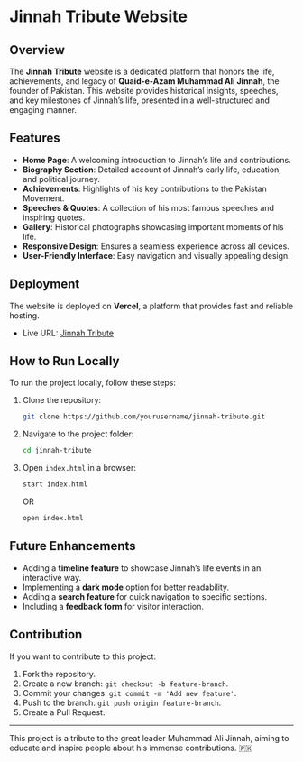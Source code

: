 # Jinnah Tribute Website

## Overview
The **Jinnah Tribute** website is a dedicated platform that honors the life, achievements, and legacy of **Quaid-e-Azam Muhammad Ali Jinnah**, the founder of Pakistan. This website provides historical insights, speeches, and key milestones of Jinnah’s life, presented in a well-structured and engaging manner.

## Features
- **Home Page**: A welcoming introduction to Jinnah’s life and contributions.
- **Biography Section**: Detailed account of Jinnah’s early life, education, and political journey.
- **Achievements**: Highlights of his key contributions to the Pakistan Movement.
- **Speeches & Quotes**: A collection of his most famous speeches and inspiring quotes.
- **Gallery**: Historical photographs showcasing important moments of his life.
- **Responsive Design**: Ensures a seamless experience across all devices.
- **User-Friendly Interface**: Easy navigation and visually appealing design.

## Deployment
The website is deployed on **Vercel**, a platform that provides fast and reliable hosting.
- Live URL: [Jinnah Tribute](https://jinnah-tribute1.vercel.app/)

## How to Run Locally
To run the project locally, follow these steps:

1. Clone the repository:
   ```sh
   git clone https://github.com/yourusername/jinnah-tribute.git
   ```
2. Navigate to the project folder:
   ```sh
   cd jinnah-tribute
   ```
3. Open `index.html` in a browser:
   ```sh
   start index.html
   ```
   OR
   ```sh
   open index.html
   ```

## Future Enhancements
- Adding a **timeline feature** to showcase Jinnah’s life events in an interactive way.
- Implementing a **dark mode** option for better readability.
- Adding a **search feature** for quick navigation to specific sections.
- Including a **feedback form** for visitor interaction.

## Contribution
If you want to contribute to this project:
1. Fork the repository.
2. Create a new branch: `git checkout -b feature-branch`.
3. Commit your changes: `git commit -m 'Add new feature'`.
4. Push to the branch: `git push origin feature-branch`.
5. Create a Pull Request.

---
This project is a tribute to the great leader Muhammad Ali Jinnah, aiming to educate and inspire people about his immense contributions. 🇵🇰

